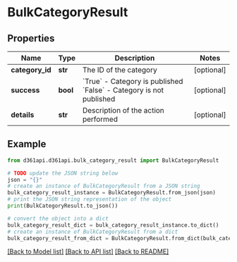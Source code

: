 # BulkCategoryResult


## Properties

Name | Type | Description | Notes
------------ | ------------- | ------------- | -------------
**category_id** | **str** | The ID of the category | [optional] 
**success** | **bool** | &#x60;True&#x60; - Category is published  &#x60;False&#x60; - Category is not published | [optional] 
**details** | **str** | Description of the action performed | [optional] 

## Example

```python
from d361api.d361api.bulk_category_result import BulkCategoryResult

# TODO update the JSON string below
json = "{}"
# create an instance of BulkCategoryResult from a JSON string
bulk_category_result_instance = BulkCategoryResult.from_json(json)
# print the JSON string representation of the object
print(BulkCategoryResult.to_json())

# convert the object into a dict
bulk_category_result_dict = bulk_category_result_instance.to_dict()
# create an instance of BulkCategoryResult from a dict
bulk_category_result_from_dict = BulkCategoryResult.from_dict(bulk_category_result_dict)
```
[[Back to Model list]](../README.md#documentation-for-models) [[Back to API list]](../README.md#documentation-for-api-endpoints) [[Back to README]](../README.md)


